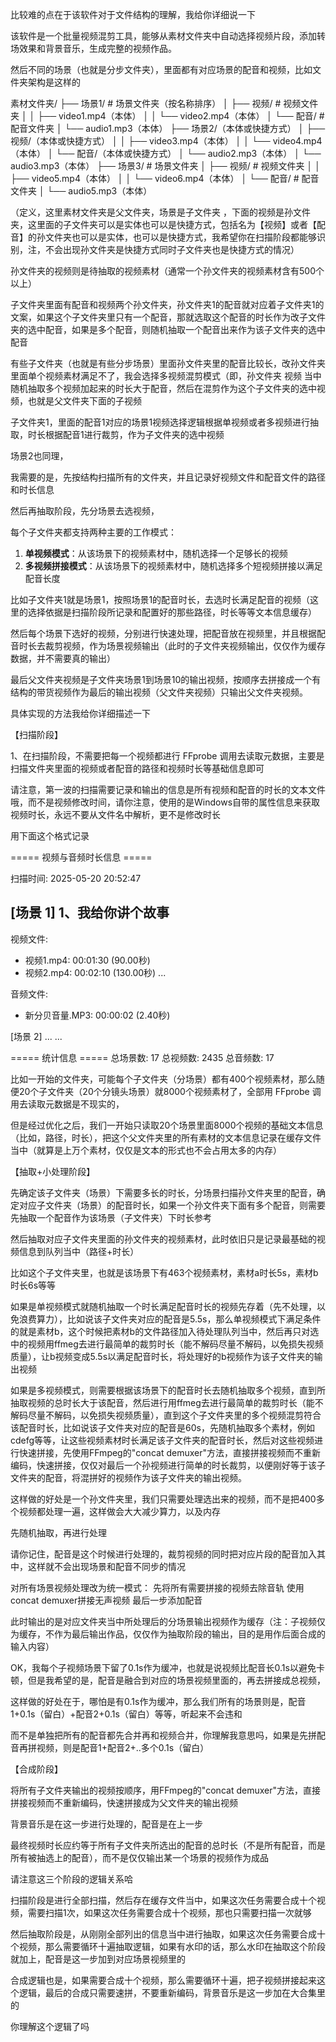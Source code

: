 
比较难的点在于该软件对于文件结构的理解，我给你详细说一下

该软件是一个批量视频混剪工具，能够从素材文件夹中自动选择视频片段，添加转场效果和背景音乐，生成完整的视频作品。

然后不同的场景（也就是分步文件夹），里面都有对应场景的配音和视频，比如文件夹架构是这样的



素材文件夹/
├── 场景1/              # 场景文件夹（按名称排序）
│   ├── 视频/           # 视频文件夹
│   │   ├── video1.mp4（本体）
│   │   └── video2.mp4（本体）
│   └── 配音/           # 配音文件夹
│       └── audio1.mp3（本体）
├── 场景2/（本体或快捷方式）
│   ├── 视频/（本体或快捷方式）
│   │   ├── video3.mp4（本体）
│   │   └── video4.mp4（本体）
│   └── 配音/（本体或快捷方式）
│       └── audio2.mp3（本体）
│       └── audio3.mp3（本体）
├── 场景3/              # 场景文件夹
│   ├── 视频/           # 视频文件夹
│   │   ├── video5.mp4（本体）
│   │   └── video6.mp4（本体）
│   └── 配音/           # 配音文件夹
│       └── audio5.mp3（本体）

（定义，这里素材文件夹是父文件夹，场景是子文件夹 ，下面的视频是孙文件夹，这里面的子文件夹可以是实体也可以是快捷方式，包括名为【视频】或者【配音】的孙文件夹也可以是实体，也可以是快捷方式，我希望你在扫描阶段都能够识别，注，不会出现孙文件夹是快捷方式同时子文件夹也是快捷方式的情况）

孙文件夹的视频则是待抽取的视频素材（通常一个孙文件夹的视频素材含有500个以上）

子文件夹里面有配音和视频两个孙文件夹，孙文件夹1的配音就对应着子文件夹1的文案，如果这个子文件夹里只有一个配音，那就选取这个配音的时长作为改子文件夹的选中配音，如果是多个配音，则随机抽取一个配音出来作为该子文件夹的选中配音

有些子文件夹（也就是有些分步场景）里面孙文件夹里的配音比较长，改孙文件夹里面单个视频素材满足不了，我会选择多视频混剪模式（即，孙文件夹 视频 当中随机抽取多个视频加起来的时长大于配音，然后在混剪作为这个子文件夹的选中视频，也就是父文件夹下面的子视频

子文件夹1，里面的配音1对应的场景1视频选择逻辑根据单视频或者多视频进行抽取，时长根据配音1进行裁剪，作为子文件夹的选中视频

场景2也同理，

我需要的是，先按结构扫描所有的文件夹，并且记录好视频文件和配音文件的路径和时长信息

然后再抽取阶段，先分场景去选视频，

每个子文件夹都支持两种主要的工作模式：
1. **单视频模式**：从该场景下的视频素材中，随机选择一个足够长的视频
2. **多视频拼接模式**：从该场景下的视频素材中，随机选择多个短视频拼接以满足配音长度

比如子文件夹1就是场景1，按照场景1的配音时长，去选时长满足配音的视频（这里的选择依据是扫描阶段所记录和配置好的那些路径，时长等等文本信息缓存）

然后每个场景下选好的视频，分别进行快速处理，把配音放在视频里，并且根据配音时长去裁剪视频，作为场景视频输出（此时的子文件夹视频输出，仅仅作为缓存数据，并不需要真的输出）

最后父文件夹视频是子文件夹场景1到场景10的输出视频，按顺序去拼接成一个有结构的带货视频作为最后的输出视频（父文件夹视频）只输出父文件夹视频。


具体实现的方法我给你详细描述一下

【扫描阶段】

1、在扫描阶段，不需要把每一个视频都进行 FFprobe 调用去读取元数据，主要是扫描文件夹里面的视频或者配音的路径和视频时长等基础信息即可

请注意，第一波的扫描需要记录和输出的信息是所有视频和配音的时长的文本文件哦，而不是视频修改时间，请你注意，使用的是Windows自带的属性信息来获取视频时长，永远不要从文件名中解析，更不是修改时长

用下面这个格式记录

===== 视频与音频时长信息 =====

扫描时间: 2025-05-20 20:52:47

[场景 1] 1、我给你讲个故事
----------------------------------------
视频文件:
  - 视频1.mp4: 00:01:30 (90.00秒)
  - 视频2.mp4: 00:02:10 (130.00秒)
  ...

音频文件:
  - 新分贝音量.MP3: 00:00:02 (2.40秒)

[场景 2] ...
...

===== 统计信息 =====
总场景数: 17
总视频数: 2435
总音频数: 17

比如一开始的文件夹，可能每个子文件夹（分场景）都有400个视频素材，那么随便20个子文件夹（20个分镜头场景）就8000个视频素材了，全部用 FFprobe 调用去读取元数据是不现实的，

但是经过优化之后，我们一开始只读取20个场景里面8000个视频的基础文本信息（比如，路径，时长），把这个父文件夹里的所有素材的文本信息记录在缓存文件当中（就算是上万个素材，仅仅是文本的形式也不会占用太多的内存）



【抽取+小处理阶段】

先确定该子文件夹（场景）下需要多长的时长，分场景扫描孙文件夹里的配音，确定对应子文件夹（场景）的配音时长，如果一个孙文件夹下面有多个配音，则需要先抽取一个配音作为该场景（子文件夹）下时长参考

然后抽取对应子文件夹里面的孙文件夹的视频素材，此时依旧只是记录最基础的视频信息到队列当中（路径+时长）

比如这个子文件夹里，也就是该场景下有463个视频素材，素材a时长5s，素材b时长6s等等

如果是单视频模式就随机抽取一个时长满足配音时长的视频先存着（先不处理，以免浪费算力），比如说该子文件夹对应的配音是5.5s，那么单视频模式下满足条件的就是素材b，这个时候把素材b的文件路径加入待处理队列当中，然后再只对选中的视频用ffmeg去进行最简单的裁剪时长（能不解码尽量不解码，以免损失视频质量），让b视频变成5.5s以满足配音时长，将处理好的b视频作为该子文件夹的输出视频

如果是多视频模式，则需要根据该场景下的配音时长去随机抽取多个视频，直到所抽取视频的总时长大于该配音，然后进行用ffmeg去进行最简单的裁剪时长（能不解码尽量不解码，以免损失视频质量），直到这个子文件夹里的多个视频混剪符合该配音时长，比如说该子文件夹对应的配音是60s，先随机抽取多个素材，例如cdefg等等，让这些视频素材时长满足该子文件夹的配音时长，然后对这些视频进行快速拼接，先使用FFmpeg的"concat demuxer"方法，直接拼接视频而不重新编码，快速拼接，仅仅对最后一个孙视频进行简单的时长裁剪，以便刚好等于该子文件夹的配音，将混拼好的视频作为该子文件夹的输出视频。

这样做的好处是一个孙文件夹里，我们只需要处理选出来的视频，而不是把400多个视频都处理一遍，这样做会大大减少算力，以及内存

先随机抽取，再进行处理

请你记住，配音是这个时候进行处理的，裁剪视频的同时把对应片段的配音加入其中，这样就不会出现场景和配音不同步的情况

对所有场景视频处理改为统一模式：
先将所有需要拼接的视频去除音轨
使用concat demuxer拼接无声视频
最后一步添加配音

此时输出的是对应文件夹当中所处理后的分场景输出视频作为缓存（注：子视频仅为缓存，不作为最后输出作品，仅仅作为抽取阶段的输出，目的是用作后面合成的输入内容）

OK，我每个子视频场景下留了0.1s作为缓冲，也就是说视频比配音长0.1s以避免卡顿，但是我希望的是，配音是融合到对应的场景视频里面的，再去拼接成总视频，

这样做的好处在于，哪怕是有0.1s作为缓冲，那么我们所有的场景则是，配音1+0.1s（留白）+配音2+0.1s（留白）等等，听起来不会违和

而不是单独把所有的配音都先合并再和视频合并，你理解我意思吗，如果是先拼配音再拼视频，则是配音1+配音2+..多个0.1s（留白）


【合成阶段】

将所有子文件夹输出的视频按顺序，用FFmpeg的"concat demuxer"方法，直接拼接视频而不重新编码，快速拼接成为父文件夹的输出视频

背景音乐是在这一步进行处理的，配音是在上一步

最终视频时长应约等于所有子文件夹所选出的配音的总时长（不是所有配音，而是所有被抽选上的配音），而不是仅仅输出某一个场景的视频作为成品




请注意这三个阶段的逻辑关系哈

扫描阶段是进行全部扫描，然后存在缓存文件当中，如果这次任务需要合成十个视频，需要扫描1次，如果这次任务需要合成十个视频，那也只需要扫描一次就够

然后抽取阶段是，从刚刚全部列出的信息当中进行抽取，如果这次任务需要合成十个视频，那么需要循环十遍抽取逻辑，如果有水印的话，那么水印在抽取这个阶段就加上，配音是这一步加到对应场景视频里的

合成逻辑也是，如果需要合成十个视频，那么需要循环十遍，把子视频拼接起来这个逻辑，最后的合成只需要速拼，不要重新编码，背景音乐是这一步加在大合集里的



你理解这个逻辑了吗


